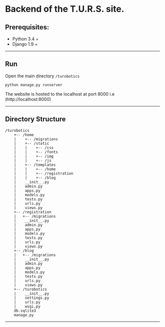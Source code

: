 # Backend of the T.U.R.S. site.


## Prerequisites:

* Python 3.4 +
* Django 1.9 +

---


## Run

Open the main directory `/turobotics`
```
python manage.py runserver
```
The website is hosted to the localhost at port 8000 i.e (http://localhost:8000)

---


## Directory Structure

```
/turobotics
    +-- /home
    |    +-- /migrations
    |    +-- /static
    |    |    +-- /css
    |    |    +-- /fonts
    |    |    +-- /img
    |    |    +-- /js
    |    +-- /templates
    |    |    +-- /home
    |    |    +-- /registration
    |    |    +-- /blog
    |    __init__.py
    |    admin.py
    |    apps.py
    |    models.py
    |    tests.py
    |    urls.py
    |    views.py
    +-- /registration
    |   +-- /migrations
    |    __init__.py
    |    admin.py
    |    apps.py
    |    models.py
    |    tests.py
    |    urls.py
    |    views.py 
    +-- /blog
    |   +-- /migrations
    |    __init__.py
    |    admin.py
    |    apps.py
    |    models.py
    |    tests.py
    |    urls.py
    |    views.py       
    +-- /turobotics
    |    __init__.py
    |    settings.py
    |    urls.py
    |    wsgi.py
    db.sqlite3
    manage.py
```
---